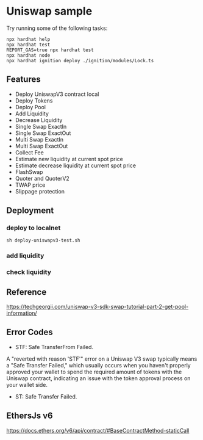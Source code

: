 # Uniswap sample

Try running some of the following tasks:

```shell
npx hardhat help
npx hardhat test
REPORT_GAS=true npx hardhat test
npx hardhat node
npx hardhat ignition deploy ./ignition/modules/Lock.ts
```

## Features

- Deploy UniswapV3 contract local
- Deploy Tokens
- Deploy Pool
- Add Liquidity
- Decrease Liquidity
- Single Swap ExactIn
- Single Swap ExactOut
- Multi Swap ExactIn
- Multi Swap ExactOut
- Collect Fee
- Estimate new liquidity at current spot price
- Estimate decrease liquidity at current spot price
- FlashSwap
- Quoter and QuoterV2
- TWAP price
- Slippage protection

## Deployment

### deploy to localnet

```shell
sh deploy-uniswapv3-test.sh
```

### add liquidity

### check liquidity

## Reference

<https://techgeorgii.com/uniswap-v3-sdk-swap-tutorial-part-2-get-pool-information/>

## Error Codes

- STF: Safe TransferFrom Failed.

A "reverted with reason 'STF'" error on a Uniswap V3 swap typically means a "Safe Transfer Failed," which usually occurs when you haven't properly approved your wallet to spend the required amount of tokens with the Uniswap contract, indicating an issue with the token approval process on your wallet side.

- ST: Safe Transfer Failed.

## EthersJs v6

<https://docs.ethers.org/v6/api/contract/#BaseContractMethod-staticCall>
